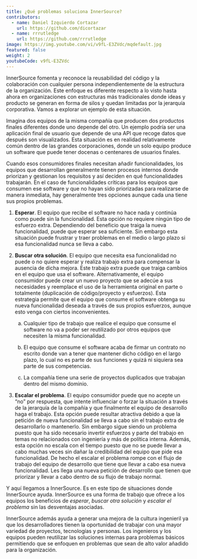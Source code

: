 ```yaml
---
title: ¿Qué problemas soluciona InnerSource?
contributors:
  - name: Daniel Izquierdo Cortazar
    url: https://github.com/dicortazar
  - name: rrrutledge
    url: https://github.com/rrrutledge
image: https://img.youtube.com/vi/v9fL-E3ZVdc/mqdefault.jpg
featured: false
weight: 2
youtubeCode: v9fL-E3ZVdc
---
```

<div class="paragraph">
<p>InnerSource fomenta y reconoce la reusabilidad del código y la colaboración con cualquier persona independientemente de la estructura de la organización.
Este enfoque es diferente respecto a lo visto hasta ahora en organizaciones con estructuras más tradicionales donde ideas y producto se generan en forma de silos y quedan limitadas por la jerarquía corporativa. Vamos a explorar un ejemplo de esta situación.</p>
</div>
<div class="paragraph">
<p>Imagina dos equipos de la misma compañía que producen dos productos finales diferentes donde uno depende del otro.
Un ejemplo podría ser una aplicación final de usuario que depende de una API que recoge datos que después son visualizados. Esta situación es en realidad relativamente común dentro de las grandes corporaciones, donde un solo equipo produce un software que puede tener docenas o centenares de usuarios finales.</p>
</div>
<div class="paragraph">
<p>Cuando esos consumidores finales necesitan añadir funcionalidades, los equipos que desarrollan generalmente tienen procesos internos donde priorizan y gestionan los requisitos y así deciden en qué funcionalidades trabajarán.
En el caso de funcionalidades críticas para los equipos que consumen ese software y que no hayan sido priorizadas para realizarse de manera inmediata, hay generalmente tres opciones aunque cada una tiene sus propios problemas.</p>
</div>
<div class="olist arabic">
<ol class="arabic">
<li>
<p><strong>Esperar</strong>. El equipo que recibe el software no hace nada y continúa como puede sin la funcionalidad.
Esta opción no requiere ningún tipo de esfuerzo extra.
Dependiendo del beneficio que traiga la nueva funcionalidad, puede que esperar sea suficiente.
Sin embargo esta situación puede frustrar y traer problemas en el medio o largo plazo si esa funcionalidad nunca se lleva a cabo.</p>
</li>
<li>
<p><strong>Buscar otra solución</strong>. El equipo que necesita esa funcionalidad no puede o no quiere esperar y realiza trabajo extra para compensar la ausencia de dicha mejora.
Este trabajo extra puede que traiga cambios en el equipo que usa el software.
Alternativamente, el equipo consumidor puede crear un nuevo proyecto que se adecúe a sus necesidades y reemplace el uso de la herramienta original en parte o totalmente (duplicación de código/proyecto y esfuerzos).
Esta estrategia permite que el equipo que consume el software obtenga su nueva funcionalidad deseada a través de sus propios esfuerzos, aunque esto venga con ciertos inconvenientes.</p>
<div class="olist loweralpha">
<ol class="loweralpha" type="a">
<li>
<p>Cualquier tipo de trabajo que realice el equipo que consume el software no va a poder ser reutilizado por otros equipos que necesiten la misma funcionalidad.</p>
</li>
<li>
<p>El equipo que consume el software acaba de firmar un contrato no escrito donde van a tener que mantener dicho código en el largo plazo, lo cual no es parte de sus funciones y quizá ni siquiera sea parte de sus competencias.</p>
</li>
<li>
<p>La compañía tiene una serie de proyectos duplicados que trabajan dentro del mismo dominio.</p>
</li>
</ol>
</div>
</li>
<li>
<p><strong>Escalar el problema</strong>. El equipo consumidor puede que no acepte un “no” por respuesta, que intente influenciar o forzar la situación a través de la jerarquía de la compañía y que finalmente el equipo de desarrollo haga el trabajo.
Esta opción puede resultar atractiva debido a que la petición de nueva funcionalidad se lleva a cabo sin el trabajo extra de desarrollarlo o mantenerlo.
Sin embargo sigue siendo un problema puesto que ha sido necesario invertir esfuerzos y parte del trabajo en temas no relacionados con ingeniería y más de política interna.
Además, esta opción no escala con el tiempo puesto que no se puede llevar a cabo muchas veces sin dañar la credibilidad del equipo que pide esa funcionalidad.
De hecho el escalar el problema rompe con el flujo de trabajo del equipo de desarrollo que tiene que llevar a cabo esa nueva funcionalidad. Les llega una nueva petición de desarrollo que tienen que priorizar y llevar a cabo dentro de su flujo de trabajo normal.</p>
</li>
</ol>
</div>
<div class="paragraph">
<p>Y aquí llegamos a InnerSource.
Es en este tipo de situaciones donde InnerSource ayuda. InnerSource es una forma de trabajo que ofrece a los equipos los beneficios de <em>esperar</em>, <em>buscar otra solución</em> y <em>escalar el problema</em> sin las desventajas asociadas.</p>
</div>
<div class="paragraph">
<p>InnerSource además ayuda a generar una mejora de la cultura ingenieril ya que los desarrolladores tienen la oportunidad de trabajar con una mayor variedad de proyectos, tecnologías y personas.
Los ingenieros y los equipos pueden reutilizar las soluciones internas para problemas básicos permitiendo que se enfoquen en problemas que sean de alto valor añadido para la organización.</p>
</div>
<!--- This file autogenerated from https://github.com/InnerSourceCommons/InnerSourceLearningPath/blob/master/scripts -->